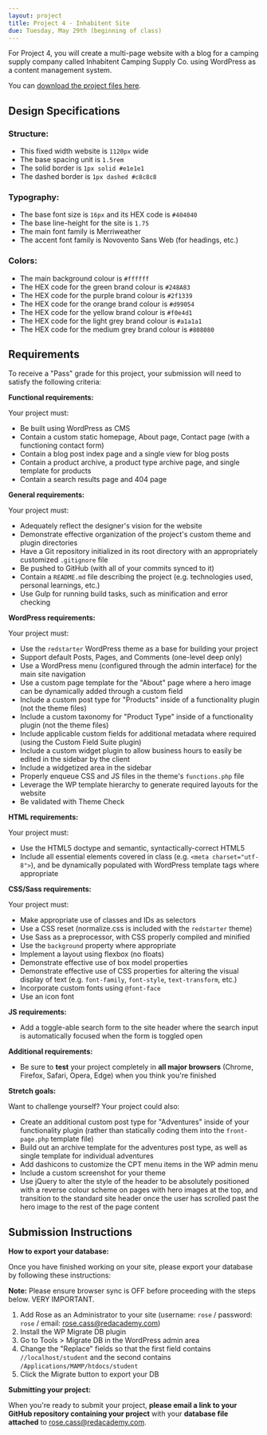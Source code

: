 ```yaml
---
layout: project
title: Project 4 - Inhabitent Site
due: Tuesday, May 29th (beginning of class)
---
```


For Project 4, you will create a multi-page website with a blog for a camping supply company called Inhabitent Camping Supply Co. using WordPress as a content management system.

You can [download the project files here](https://s3-us-west-2.amazonaws.com/red-wdp/project-files/project-04.zip).

## Design Specifications

### Structure:

* This fixed width website is `1120px` wide
* The base spacing unit is `1.5rem`
* The solid border is `1px solid #e1e1e1`
* The dashed border is `1px dashed #c8c8c8`

### Typography:

* The base font size is `16px` and its HEX code is `#404040`
* The base line-height for the site is `1.75`
* The main font family is Merriweather
* The accent font family is Novovento Sans Web (for headings, etc.)

### Colors:

* The main background colour is `#ffffff`
* The HEX code for the green brand colour is `#248A83`
* The HEX code for the purple brand colour is `#2f1339`
* The HEX code for the orange brand colour is `#d99054`
* The HEX code for the yellow brand colour is `#f0e4d1`
* The HEX code for the light grey brand colour is `#a1a1a1`
* The HEX code for the medium grey brand colour is `#808080`

## Requirements

To receive a "Pass" grade for this project, your submission will need to satisfy the following criteria:

**Functional requirements:**

Your project must:

* Be built using WordPress as CMS
* Contain a custom static homepage, About page, Contact page (with a functioning contact form)
* Contain a blog post index page and a single view for blog posts
* Contain a product archive, a product type archive page, and single template for products
* Contain a search results page and 404 page

**General requirements:**

Your project must:

* Adequately reflect the designer's vision for the website
* Demonstrate effective organization of the project's custom theme and plugin directories
* Have a Git repository initialized in its root directory with an appropriately customized `.gitignore` file
* Be pushed to GitHub (with all of your commits synced to it)
* Contain a `README.md` file describing the project (e.g. technologies used, personal learnings, etc.)
* Use Gulp for running build tasks, such as minification and error checking

**WordPress requirements:**

Your project must:

* Use the `redstarter` WordPress theme as a base for building your project
* Support default Posts, Pages, and Comments (one-level deep only)
* Use a WordPress menu (configured through the admin interface) for the main site navigation
* Use a custom page template for the "About" page where a hero image can be dynamically added through a custom field
* Include a custom post type for "Products" inside of a functionality plugin (not the theme files)
* Include a custom taxonomy for "Product Type" inside of a functionality plugin (not the theme files)
* Include applicable custom fields for additional metadata where required (using the Custom Field Suite plugin)
* Include a custom widget plugin to allow business hours to easily be edited in the sidebar by the client
* Include a widgetized area in the sidebar
* Properly enqueue CSS and JS files in the theme's `functions.php` file
* Leverage the WP template hierarchy to generate required layouts for the website
* Be validated with Theme Check

**HTML requirements:**

Your project must:

* Use the HTML5 doctype and semantic, syntactically-correct HTML5
* Include all essential elements covered in class (e.g. `<meta charset="utf-8">`), and be dynamically populated with WordPress template tags where appropriate

**CSS/Sass requirements:**

Your project must:

* Make appropriate use of classes and IDs as selectors
* Use a CSS reset (normalize.css is included with the `redstarter` theme)
* Use Sass as a preprocessor, with CSS properly compiled and minified
* Use the `background` property where appropriate
* Implement a layout using flexbox (no floats)
* Demonstrate effective use of box model properties
* Demonstrate effective use of CSS properties for altering the visual display of text (e.g. `font-family`, `font-style`, `text-transform`, etc.)
* Incorporate custom fonts using `@font-face`
* Use an icon font

**JS requirements:**

* Add a toggle-able search form to the site header where the search input is automatically focused when the form is toggled open

**Additional requirements:**

* Be sure to **test** your project completely in **all major browsers** (Chrome, Firefox, Safari, Opera, Edge) when you think you're finished

**Stretch goals:**

Want to challenge yourself? Your project could also:

* Create an additional custom post type for "Adventures" inside of your functionality plugin (rather than statically coding them into the `front-page.php` template file)
* Build out an archive template for the adventures post type, as well as single template for individual adventures
* Add dashicons to customize the CPT menu items in the WP admin menu
* Include a custom screenshot for your theme
* Use jQuery to alter the style of the header to be absolutely positioned with a reverse colour scheme on pages with hero images at the top, and transition to the standard site header once the user has scrolled past the hero image to the rest of the page content

## Submission Instructions

**How to export your database:**

Once you have finished working on your site, please export your database by following these instructions:

**Note:** Please ensure browser sync is OFF before proceeding with the steps below. VERY IMPORTANT.

1.  Add Rose as an Administrator to your site (username: `rose` / password: `rose` / email: rose.cass@redacademy.com)
2.  Install the WP Migrate DB plugin
3.  Go to Tools > Migrate DB in the WordPress admin area
4.  Change the "Replace" fields so that the first field contains `//localhost/student` and the second contains `/Applications/MAMP/htdocs/student`
5.  Click the Migrate button to export your DB

**Submitting your project:**

When you're ready to submit your project, **please email a link to your GitHub repository containing your project** with your **database file attached** to [rose.cass@redacademy.com](mailto:rose.cass@redacademy.com).
